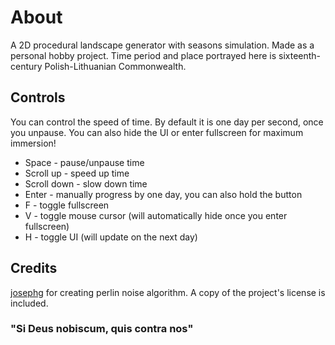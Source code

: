 # About
A 2D procedural landscape generator with seasons simulation. Made as a personal hobby project. Time period and place portrayed here is sixteenth-century Polish-Lithuanian Commonwealth.

## Controls
You can control the speed of time. By default it is one day per second, once you unpause. You can also hide the UI or enter fullscreen for maximum immersion!
- Space - pause/unpause time
- Scroll up - speed up time
- Scroll down - slow down time
- Enter - manually progress by one day, you can also hold the button
- F - toggle fullscreen
- V - toggle mouse cursor (will automatically hide once you enter fullscreen)
- H - toggle UI (will update on the next day)

## Credits
[josephg](https://github.com/josephg/noisejs) for creating perlin noise algorithm. A copy of the project's license is included.

### "Si Deus nobiscum, quis contra nos"